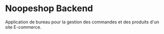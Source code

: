 # Noopeshop Backend

Application de bureau pour la gestion des commandes et des produits d'un site E-commerce.